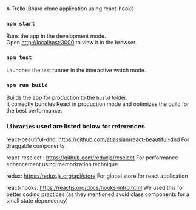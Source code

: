 #
A Trello-Board clone application using react-hooks


### `npm start`

Runs the app in the development mode.<br>
Open [http://localhost:3000](http://localhost:3000) to view it in the browser.

### `npm test`

Launches the test runner in the interactive watch mode.<br>

### `npm run build`

Builds the app for production to the `build` folder.<br>
It correctly bundles React in production mode and optimizes the build for the best performance.


### `libraries` used are listed below for references

react-beautiful-dnd: https://github.com/atlassian/react-beautiful-dnd
For draggable components

react-reselect : https://github.com/reduxjs/reselect
For performance enhancement using memorization technique.

redux: https://redux.js.org/api/store
For global store for react application

react-hooks: https://reactjs.org/docs/hooks-intro.html
We used this for better coding practices (as they mentioned avoid class components for a small state dependency)
